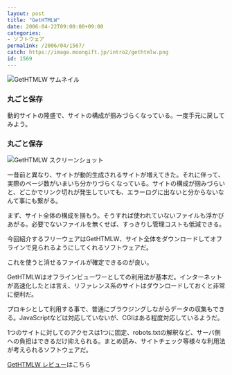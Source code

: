 ```yaml
---
layout: post
title: "GetHTMLW"
date: 2006-04-22T09:00:00+09:00
categories:
- ソフトウェア
permalink: /2006/04/1567/
catch: https://image.moongift.jp/intro2/gethtmlw.png
id: 1569
---
```

 ![GetHTMLW サムネイル](https://image.moongift.jp/intro2/gethtmlw.t.png "GetHTMLW サムネイル")
  

### 丸ごと保存
  
動的サイトの隆盛で、サイトの構成が掴みづらくなっている。一度手元に戻してみよう。  
<!--more-->  

### 丸ごと保存
  

![GetHTMLW スクリーンショット](https://image.moongift.jp/intro2/gethtmlw.png "GetHTMLW スクリーンショット")

  

一昔前と異なり、サイトが動的生成されるサイトが増えてきた。それに伴って、実際のページ数がいまいち分かりづらくなっている。サイトの構成が掴みづらいと、どこかでリンク切れが発生していても、エラーログに出ないと分からないなんて事にも繋がる。

  

まず、サイト全体の構成を掴もう。そうすれば使われていないファイルも浮かびあがる。必要でないファイルを無くせば、すっきりし管理コストも低減できる。

  

今回紹介するフリーウェアはGetHTMLW、サイト全体をダウンロードしてオフラインで見られるようにしてくれるソフトウェアだ。

  

これを使うと消せるファイルが確定できるのが良い。

  

GetHTMLWはオフラインビューワーとしての利用法が基本だ。インターネットが高速化したとは言え、リファレンス系のサイトはダウンロードしておくと非常に便利だ。

  

プロキシとして利用する事で、普通にブラウジングしながらデータの収集もできる。JavaScriptなどは対応していないが、CGIはある程度対応しているようだ。

  

1つのサイトに対してのアクセスは1つに固定、robots.txtの解釈など、サーバ側への負担はできるだけ抑えられる。まとめ読み、サイトチェック等様々な利用法が考えられるソフトウェアだ。

  

[GetHTMLW レビュー](http://fw.moongift.jp/review/i-1569.html)はこちら

